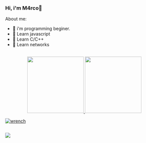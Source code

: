 ### Hi, i'm M4rco:space_invader:

About me:

- 🤖 i'm programming beginer.
- 🌱 Learn javascript
- 👹 Learn C/C++
- 👹 Learn networks

##
<div align="center">
  <a href="https://github.com/M4rco0">
  <img height="180em" src="https://github-readme-stats.vercel.app/api?username=M4rco0&show_icons=true&theme=midnight-purple&include_all_commits=true&count_private=true"/>
  <img height="180em" src="https://github-readme-stats.vercel.app/api/top-langs/?username=M4rco0&layout=compact&langs_count=7&theme=midnight-purple"/>
</div>
  
  ![wrench](https://user-images.githubusercontent.com/54968908/149630172-f0cef292-342c-430c-a16b-c5a49224f56b.jpg)

##
  <div> 
  <a href="https://instagram.com/m4rco.unknow" target="_blank"><img src="https://img.shields.io/badge/-Instagram-%23E4405F?style=for-the-badge&logo=instagram&logoColor=white" target="_blank"></a>
 
</div>

